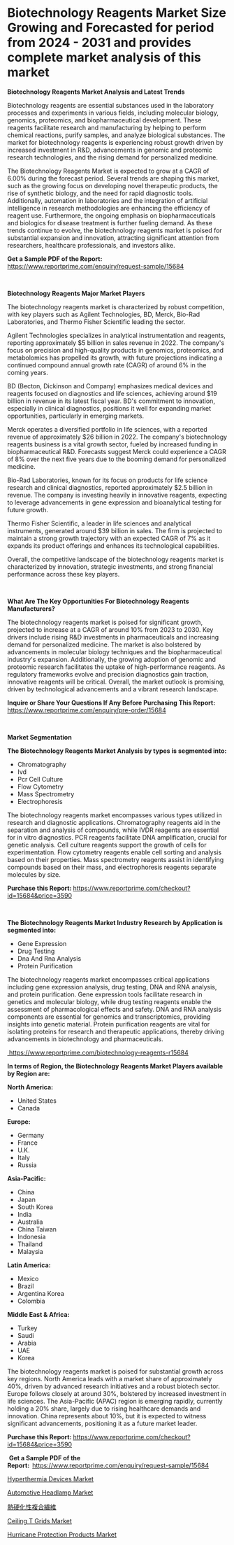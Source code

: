 <p><h1>Biotechnology Reagents Market Size Growing and Forecasted for period from 2024 - 2031 and provides complete market analysis of this market</h1></p><p><strong>Biotechnology Reagents Market Analysis and Latest Trends</strong></p>
<p><p>Biotechnology reagents are essential substances used in the laboratory processes and experiments in various fields, including molecular biology, genomics, proteomics, and biopharmaceutical development. These reagents facilitate research and manufacturing by helping to perform chemical reactions, purify samples, and analyze biological substances. The market for biotechnology reagents is experiencing robust growth driven by increased investment in R&D, advancements in genomic and proteomic research technologies, and the rising demand for personalized medicine.</p><p>The Biotechnology Reagents Market is expected to grow at a CAGR of 6.00% during the forecast period. Several trends are shaping this market, such as the growing focus on developing novel therapeutic products, the rise of synthetic biology, and the need for rapid diagnostic tools. Additionally, automation in laboratories and the integration of artificial intelligence in research methodologies are enhancing the efficiency of reagent use. Furthermore, the ongoing emphasis on biopharmaceuticals and biologics for disease treatment is further fueling demand. As these trends continue to evolve, the biotechnology reagents market is poised for substantial expansion and innovation, attracting significant attention from researchers, healthcare professionals, and investors alike.</p></p>
<p><strong>Get a Sample PDF of the Report:&nbsp;</strong> <a href="https://www.reportprime.com/enquiry/request-sample/15684">https://www.reportprime.com/enquiry/request-sample/15684</a></p>
<p>&nbsp;</p>
<p><strong>Biotechnology Reagents Major Market Players</strong></p>
<p><p>The biotechnology reagents market is characterized by robust competition, with key players such as Agilent Technologies, BD, Merck, Bio-Rad Laboratories, and Thermo Fisher Scientific leading the sector.</p><p>Agilent Technologies specializes in analytical instrumentation and reagents, reporting approximately $5 billion in sales revenue in 2022. The company's focus on precision and high-quality products in genomics, proteomics, and metabolomics has propelled its growth, with future projections indicating a continued compound annual growth rate (CAGR) of around 6% in the coming years.</p><p>BD (Becton, Dickinson and Company) emphasizes medical devices and reagents focused on diagnostics and life sciences, achieving around $19 billion in revenue in its latest fiscal year. BD's commitment to innovation, especially in clinical diagnostics, positions it well for expanding market opportunities, particularly in emerging markets.</p><p>Merck operates a diversified portfolio in life sciences, with a reported revenue of approximately $26 billion in 2022. The company's biotechnology reagents business is a vital growth sector, fueled by increased funding in biopharmaceutical R&D. Forecasts suggest Merck could experience a CAGR of 8% over the next five years due to the booming demand for personalized medicine.</p><p>Bio-Rad Laboratories, known for its focus on products for life science research and clinical diagnostics, reported approximately $2.5 billion in revenue. The company is investing heavily in innovative reagents, expecting to leverage advancements in gene expression and bioanalytical testing for future growth.</p><p>Thermo Fisher Scientific, a leader in life sciences and analytical instruments, generated around $39 billion in sales. The firm is projected to maintain a strong growth trajectory with an expected CAGR of 7% as it expands its product offerings and enhances its technological capabilities.</p><p>Overall, the competitive landscape of the biotechnology reagents market is characterized by innovation, strategic investments, and strong financial performance across these key players.</p></p>
<p>&nbsp;</p>
<p><strong>What Are The Key Opportunities For Biotechnology Reagents Manufacturers?</strong></p>
<p><p>The biotechnology reagents market is poised for significant growth, projected to increase at a CAGR of around 10% from 2023 to 2030. Key drivers include rising R&D investments in pharmaceuticals and increasing demand for personalized medicine. The market is also bolstered by advancements in molecular biology techniques and the biopharmaceutical industry's expansion. Additionally, the growing adoption of genomic and proteomic research facilitates the uptake of high-performance reagents. As regulatory frameworks evolve and precision diagnostics gain traction, innovative reagents will be critical. Overall, the market outlook is promising, driven by technological advancements and a vibrant research landscape.</p></p>
<p><strong>Inquire or Share Your Questions If Any Before Purchasing This Report:</strong> <a href="https://www.reportprime.com/enquiry/pre-order/15684">https://www.reportprime.com/enquiry/pre-order/15684</a></p>
<p>&nbsp;</p>
<p><strong>Market Segmentation</strong></p>
<p><strong>The Biotechnology Reagents Market Analysis by types is segmented into:</strong></p>
<p><ul><li>Chromatography</li><li>Ivd</li><li>Pcr Cell Culture</li><li>Flow Cytometry</li><li>Mass Spectrometry</li><li>Electrophoresis</li></ul></p>
<p><p>The biotechnology reagents market encompasses various types utilized in research and diagnostic applications. Chromatography reagents aid in the separation and analysis of compounds, while IVDR reagents are essential for in vitro diagnostics. PCR reagents facilitate DNA amplification, crucial for genetic analysis. Cell culture reagents support the growth of cells for experimentation. Flow cytometry reagents enable cell sorting and analysis based on their properties. Mass spectrometry reagents assist in identifying compounds based on their mass, and electrophoresis reagents separate molecules by size.</p></p>
<p><strong>Purchase this Report:&nbsp;</strong><a href="https://www.reportprime.com/checkout?id=15684&price=3590">https://www.reportprime.com/checkout?id=15684&price=3590</a></p>
<p>&nbsp;</p>
<p><strong>The Biotechnology Reagents Market Industry Research by Application is segmented into:</strong></p>
<p><ul><li>Gene Expression</li><li>Drug Testing</li><li>Dna And Rna Analysis</li><li>Protein Purification</li></ul></p>
<p><p>The biotechnology reagents market encompasses critical applications including gene expression analysis, drug testing, DNA and RNA analysis, and protein purification. Gene expression tools facilitate research in genetics and molecular biology, while drug testing reagents enable the assessment of pharmacological effects and safety. DNA and RNA analysis components are essential for genomics and transcriptomics, providing insights into genetic material. Protein purification reagents are vital for isolating proteins for research and therapeutic applications, thereby driving advancements in biotechnology and pharmaceuticals.</p></p>
<p><a href="https://www.reportprime.com/biotechnology-reagents-r15684">&nbsp;https://www.reportprime.com/biotechnology-reagents-r15684</a></p>
<p><strong>In terms of Region, the Biotechnology Reagents Market Players available by Region are:</strong></p>
<p>
    <p> <strong> North America: </strong>
        <ul>
            <li>United States</li>
            <li>Canada</li>
        </ul>
        </p> 
    <p> <strong> Europe: </strong>
        <ul>
            <li>Germany</li>
            <li>France</li>
            <li>U.K.</li>
            <li>Italy</li>
            <li>Russia</li>
        </ul>
        </p> 
    <p> <strong> Asia-Pacific: </strong>
        <ul>
            <li>China</li>
            <li>Japan</li>
            <li>South Korea</li>
            <li>India</li>
            <li>Australia</li>
            <li>China Taiwan</li>
            <li>Indonesia</li>
            <li>Thailand</li>
            <li>Malaysia</li>
        </ul>
        </p> 
    <p> <strong> Latin America: </strong>
        <ul>
            <li>Mexico</li>
            <li>Brazil</li>
            <li>Argentina Korea</li>
            <li>Colombia</li>
        </ul>
        </p> 
    <p> <strong> Middle East & Africa: </strong>
        <ul>
            <li>Turkey</li>
            <li>Saudi</li>
            <li>Arabia</li>
            <li>UAE</li>
            <li>Korea</li>
        </ul>
    </p>
    </p>
<p><p>The biotechnology reagents market is poised for substantial growth across key regions. North America leads with a market share of approximately 40%, driven by advanced research initiatives and a robust biotech sector. Europe follows closely at around 30%, bolstered by increased investment in life sciences. The Asia-Pacific (APAC) region is emerging rapidly, currently holding a 20% share, largely due to rising healthcare demands and innovation. China represents about 10%, but it is expected to witness significant advancements, positioning it as a future market leader.</p></p>
<p><strong>Purchase this Report: </strong><a href="https://www.reportprime.com/checkout?id=15684&price=3590">https://www.reportprime.com/checkout?id=15684&price=3590</a></p>
<p>&nbsp;<strong>Get a Sample PDF of the Report:&nbsp;&nbsp;</strong><a href="https://www.reportprime.com/enquiry/request-sample/15684">https://www.reportprime.com/enquiry/request-sample/15684</a></p>
<p><strong></strong></p>
<p><p><a href="https://www.linkedin.com/pulse/navigating-hyperthermia-devices-market-expert-analysis-2q1ne?trackingId=%2B2IMSiaXQ7uk2oHPUgMjZg%3D%3D">Hyperthermia Devices Market</a></p><p><a href="https://issuu.com/reportprime-2/docs/automotive-headlamp-market-size-203_6f0ca470845ed9">Automotive Headlamp Market</a></p><p><a href="https://medium.com/@johnson154chris/thermosetting-composite-fiber-market-%E3%81%AE%E3%82%B0%E3%83%AD%E3%83%BC%E3%83%90%E3%83%AB%E5%B8%82%E5%A0%B4%E6%A6%82%E8%A6%81%E3%81%AF-%E4%B8%96%E7%95%8C%E3%81%8A%E3%82%88%E3%81%B3%E4%B8%BB%E8%A6%81%E5%B8%82%E5%A0%B4%E3%81%AB%E3%81%8A%E3%81%91%E3%82%8B%E6%A5%AD%E7%95%8C%E3%81%AB%E5%BD%B1%E9%9F%BF%E3%82%92%E4%B8%8E%E3%81%88%E3%82%8B%E4%B8%BB%E8%A6%81%E3%81%AA%E3%83%88%E3%83%AC%E3%83%B3%E3%83%89%E3%81%AB%E3%81%A4%E3%81%84%E3%81%A6-%E7%8B%AC%E8%87%AA%E3%81%AE%E8%A6%96%E7%82%B9%E3%82%92%E6%8F%90%E4%BE%9B%E3%81%97%E3%81%BE%E3%81%99-fa7cbb14cce7">熱硬化性複合繊維</a></p><p><a href="https://medium.com/@levihamilton58/the-global-ceiling-t-grids-market-is-a-dynamic-and-growing-industry-83d71f0ae14c">Ceiling T Grids Market</a></p><p><a href="https://medium.com/@levihamilton58/what-is-hurricane-protection-products-market-9e663e66b249">Hurricane Protection Products Market</a></p></p>